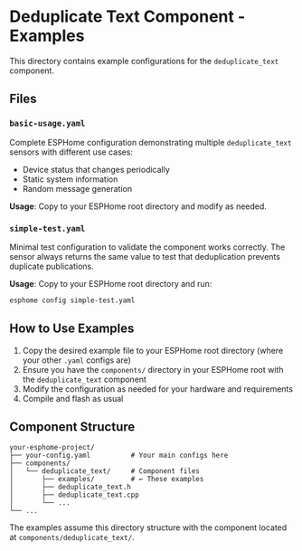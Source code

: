 # Deduplicate Text Component - Examples

This directory contains example configurations for the `deduplicate_text` component.

## Files

### `basic-usage.yaml`
Complete ESPHome configuration demonstrating multiple `deduplicate_text` sensors with different use cases:
- Device status that changes periodically
- Static system information 
- Random message generation

**Usage**: Copy to your ESPHome root directory and modify as needed.

### `simple-test.yaml`
Minimal test configuration to validate the component works correctly. The sensor always returns the same value to test that deduplication prevents duplicate publications.

**Usage**: Copy to your ESPHome root directory and run:
```bash
esphome config simple-test.yaml
```

## How to Use Examples

1. Copy the desired example file to your ESPHome root directory (where your other `.yaml` configs are)
2. Ensure you have the `components/` directory in your ESPHome root with the `deduplicate_text` component
3. Modify the configuration as needed for your hardware and requirements
4. Compile and flash as usual

## Component Structure

```
your-esphome-project/
├── your-config.yaml          # Your main configs here
├── components/
│   └── deduplicate_text/     # Component files
│       ├── examples/         # ← These examples
│       ├── deduplicate_text.h
│       ├── deduplicate_text.cpp
│       └── ...
└── ...
```

The examples assume this directory structure with the component located at `components/deduplicate_text/`. 